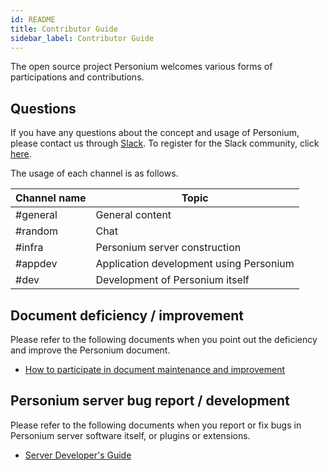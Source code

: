 ```yaml
---
id: README
title: Contributor Guide
sidebar_label: Contributor Guide
---
```


The open source project Personium welcomes various forms of participations and contributions.

## Questions

If you have any questions about the concept and usage of Personium, please contact us through [Slack](https://personium-io.slack.com/).
To register for the Slack community, click [here](https://bit.ly/Join_Personium_Slack).

The usage of each channel is as follows.

| Channel name | Topic |
| ---------- | ---- |
| #general | General content |
| #random | Chat |
| #infra | Personium server construction |
| #appdev | Application development using Personium |
| #dev | Development of Personium itself |

## Document deficiency / improvement

Please refer to the following documents when you point out the deficiency and improve the Personium document.

* [How to participate in document maintenance and improvement](../document-writer/README.md)

## Personium server bug report / development

Please refer to the following documents when you report or fix bugs in Personium server software itself, or plugins or extensions.

* [Server Developer's Guide](../software-developer/README.md)

